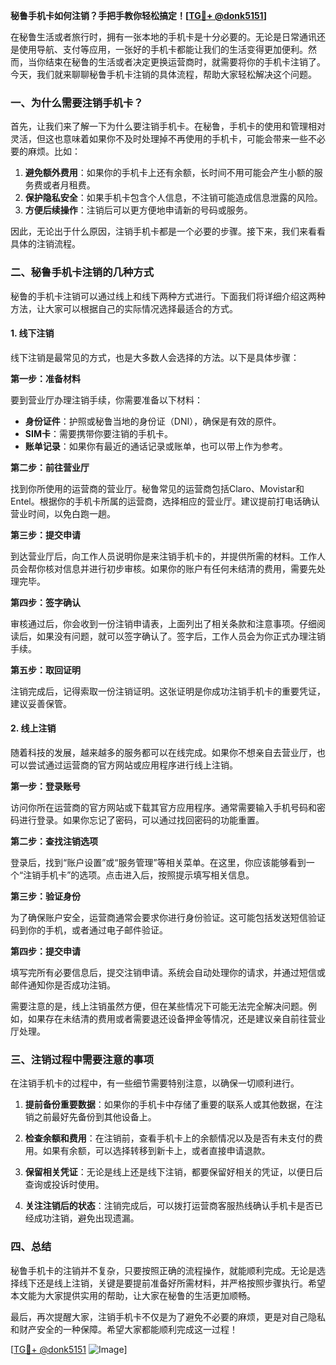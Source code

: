 **秘鲁手机卡如何注销？手把手教你轻松搞定！[[TG💪+ @donk5151](https://t.me/s/donk5151)]**

在秘鲁生活或者旅行时，拥有一张本地的手机卡是十分必要的。无论是日常通讯还是使用导航、支付等应用，一张好的手机卡都能让我们的生活变得更加便利。然而，当你结束在秘鲁的生活或者决定更换运营商时，就需要将你的手机卡注销了。今天，我们就来聊聊秘鲁手机卡注销的具体流程，帮助大家轻松解决这个问题。

### 一、为什么需要注销手机卡？

首先，让我们来了解一下为什么要注销手机卡。在秘鲁，手机卡的使用和管理相对灵活，但这也意味着如果你不及时处理掉不再使用的手机卡，可能会带来一些不必要的麻烦。比如：

1. **避免额外费用**：如果你的手机卡上还有余额，长时间不用可能会产生小额的服务费或者月租费。
2. **保护隐私安全**：如果手机卡包含个人信息，不注销可能造成信息泄露的风险。
3. **方便后续操作**：注销后可以更方便地申请新的号码或服务。

因此，无论出于什么原因，注销手机卡都是一个必要的步骤。接下来，我们来看看具体的注销流程。

### 二、秘鲁手机卡注销的几种方式

秘鲁的手机卡注销可以通过线上和线下两种方式进行。下面我们将详细介绍这两种方法，让大家可以根据自己的实际情况选择最适合的方式。

#### 1. 线下注销

线下注销是最常见的方式，也是大多数人会选择的方法。以下是具体步骤：

**第一步：准备材料**

要到营业厅办理注销手续，你需要准备以下材料：
- **身份证件**：护照或秘鲁当地的身份证（DNI），确保是有效的原件。
- **SIM卡**：需要携带你要注销的手机卡。
- **账单记录**：如果你有最近的通话记录或账单，也可以带上作为参考。

**第二步：前往营业厅**

找到你所使用的运营商的营业厅。秘鲁常见的运营商包括Claro、Movistar和Entel。根据你的手机卡所属的运营商，选择相应的营业厅。建议提前打电话确认营业时间，以免白跑一趟。

**第三步：提交申请**

到达营业厅后，向工作人员说明你是来注销手机卡的，并提供所需的材料。工作人员会帮你核对信息并进行初步审核。如果你的账户有任何未结清的费用，需要先处理完毕。

**第四步：签字确认**

审核通过后，你会收到一份注销申请表，上面列出了相关条款和注意事项。仔细阅读后，如果没有问题，就可以签字确认了。签字后，工作人员会为你正式办理注销手续。

**第五步：取回证明**

注销完成后，记得索取一份注销证明。这张证明是你成功注销手机卡的重要凭证，建议妥善保管。

#### 2. 线上注销

随着科技的发展，越来越多的服务都可以在线完成。如果你不想亲自去营业厅，也可以尝试通过运营商的官方网站或应用程序进行线上注销。

**第一步：登录账号**

访问你所在运营商的官方网站或下载其官方应用程序。通常需要输入手机号码和密码进行登录。如果你忘记了密码，可以通过找回密码的功能重置。

**第二步：查找注销选项**

登录后，找到“账户设置”或“服务管理”等相关菜单。在这里，你应该能够看到一个“注销手机卡”的选项。点击进入后，按照提示填写相关信息。

**第三步：验证身份**

为了确保账户安全，运营商通常会要求你进行身份验证。这可能包括发送短信验证码到你的手机，或者通过电子邮件验证。

**第四步：提交申请**

填写完所有必要信息后，提交注销申请。系统会自动处理你的请求，并通过短信或邮件通知你是否成功注销。

需要注意的是，线上注销虽然方便，但在某些情况下可能无法完全解决问题。例如，如果存在未结清的费用或者需要退还设备押金等情况，还是建议亲自前往营业厅处理。

### 三、注销过程中需要注意的事项

在注销手机卡的过程中，有一些细节需要特别注意，以确保一切顺利进行。

1. **提前备份重要数据**：如果你的手机卡中存储了重要的联系人或其他数据，在注销之前最好先备份到其他设备上。
   
2. **检查余额和费用**：在注销前，查看手机卡上的余额情况以及是否有未支付的费用。如果有余额，可以选择转移到新卡上，或者直接申请退款。

3. **保留相关凭证**：无论是线上还是线下注销，都要保留好相关的凭证，以便日后查询或投诉时使用。

4. **关注注销后的状态**：注销完成后，可以拨打运营商客服热线确认手机卡是否已经成功注销，避免出现遗漏。

### 四、总结

秘鲁手机卡的注销并不复杂，只要按照正确的流程操作，就能顺利完成。无论是选择线下还是线上注销，关键是要提前准备好所需材料，并严格按照步骤执行。希望本文能为大家提供实用的帮助，让大家在秘鲁的生活更加顺畅。

最后，再次提醒大家，注销手机卡不仅是为了避免不必要的麻烦，更是对自己隐私和财产安全的一种保障。希望大家都能顺利完成这一过程！

[[TG💪+ @donk5151](https://t.me/s/donk5151) ![Image](https://i.postimg.cc/rwNCRYN7/Snipaste-2025-04-30-17-27-05.png)]